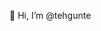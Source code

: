 👋 Hi, I’m @tehgunte
<!---
tehgunte/tehgunte is a ✨ special ✨ repository because its `README.md` (this file) appears on your GitHub profile.
You can click the Preview link to take a look at your changes.
--->

